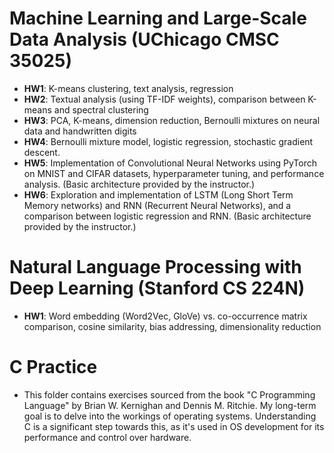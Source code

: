 # Machine Learning and Large-Scale Data Analysis (UChicago CMSC 35025)

- **HW1**: K-means clustering, text analysis, regression
- **HW2**: Textual analysis (using TF-IDF weights), comparison between K-means and spectral clustering
- **HW3**: PCA, K-means, dimension reduction, Bernoulli mixtures on  neural data and handwritten digits
- **HW4**: Bernoulli mixture model, logistic regression, stochastic gradient descent.
- **HW5**: Implementation of Convolutional Neural Networks using PyTorch on MNIST and CIFAR datasets, hyperparameter tuning, and performance analysis. (Basic architecture provided by the instructor.)
- **HW6**: Exploration and implementation of LSTM (Long Short Term Memory networks) and RNN (Recurrent Neural Networks), and a comparison between logistic regression and RNN. (Basic architecture provided by the instructor.)

# Natural Language Processing with Deep Learning (Stanford CS 224N)

- **HW1**: Word embedding (Word2Vec, GloVe) vs. co-occurrence matrix comparison, cosine similarity, bias addressing, dimensionality reduction

# C Practice

- This folder contains exercises sourced from the book "C Programming Language" by Brian W. Kernighan and Dennis M. Ritchie. My long-term goal is to delve into the workings of operating systems. Understanding C is a significant step towards this, as it's used in OS development for its performance and control over hardware.


